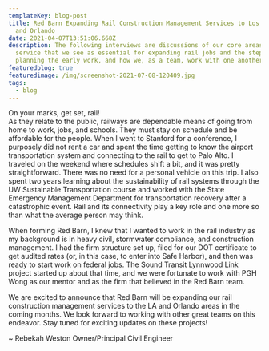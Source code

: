 ```yaml
---
templateKey: blog-post
title: Red Barn Expanding Rail Construction Management Services to Los Angeles
  and Orlando
date: 2021-04-07T13:51:06.668Z
description: The following interviews are discussions of our core areas of
  service that we see as essential for expanding rail jobs and the steps of
  planning the early work, and how we, as a team, work with one another.
featuredblog: true
featuredimage: /img/screenshot-2021-07-08-120409.jpg
tags:
  - blog
---
```

On your marks, get set, rail!\
As they relate to the public, railways are dependable means of going from home to work, jobs, and schools.  They must stay on schedule and be affordable for the people.  When I went to Stanford for a conference, I purposely did not rent a car and spent the time getting to know the airport transportation system and connecting to the rail to get to Palo Alto.  I traveled on the weekend where schedules shift a bit, and it was pretty straightforward.  There was no need for a personal vehicle on this trip.  I also spent two years learning about the sustainability of rail systems through the UW Sustainable Transportation course and worked with the State Emergency Management Department for transportation recovery after a catastrophic event.  Rail and its connectivity play a key role and one more so than what the average person may think.  

When forming Red Barn, I knew that I wanted to work in the rail industry as my background is in heavy civil, stormwater compliance, and construction management.  I had the firm structure set up, filed for our DOT certificate to get audited rates (or, in this case, to enter into Safe Harbor), and then was ready to start work on federal jobs.  The Sound Transit Lynnwood Link project started up about that time, and we were fortunate to work with PGH Wong as our mentor and as the firm that believed in the Red Barn team. 

We are excited to announce that Red Barn will be expanding our rail construction management services to the LA and Orlando areas in the coming months.  We look forward to working with other great teams on this endeavor.  Stay tuned for exciting updates on these projects! 

~ Rebekah Weston 
Owner/Principal Civil Engineer